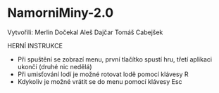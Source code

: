 # NamorniMiny-2.0

Vytvořili:
Merlin Dočekal
Aleš Dajčar
Tomáš Cabejšek



HERNÍ INSTRUKCE
- Při spuštění se zobrazí menu, první tlačítko spustí hru, třetí aplikaci ukončí (druhé nic nedělá)
- Při umisťování lodí je možné rotovat lodě pomocí klávesy R
- Kdykoliv je možné vrátit se do menu pomocí klávesy Esc
